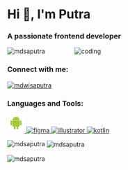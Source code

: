 
<h1 align="left">Hi 👋, I'm Putra</h1>
<h3 align="left">A passionate frontend developer </h3>
<img align="right" alt="coding" width="350" src =https://media2.giphy.com/media/MT5UUV1d4CXE2A37Dg/200w.gif?cid=6c09b952py0nc3l6rg69q2nyenhbpzw4bt63g83n7kdbocys&rid=200w.gif&ct=g>
<p align="left"> <img src="https://komarev.com/ghpvc/?username=mdsaputra&label=Profile%20views&color=0e75b6&style=flat" alt="mdsaputra" /> </p>

<h3 align="left">Connect with me:</h3>
<p align="left">
<a href="https://linkedin.com/in/mdwisaputra" target="blank"><img align="center" src="https://raw.githubusercontent.com/rahuldkjain/github-profile-readme-generator/master/src/images/icons/Social/linked-in-alt.svg" alt="mdwisaputra" height="30" width="40" /></a>
</p>

<h3 align="left">Languages and Tools:</h3>

<p align="left"> <a href="https://developer.android.com" target="_blank" rel="noreferrer"> <img src="https://raw.githubusercontent.com/devicons/devicon/master/icons/android/android-original-wordmark.svg" alt="android" width="40" height="40"/> </a> <a href="https://www.figma.com/" target="_blank" rel="noreferrer"> <img src="https://www.vectorlogo.zone/logos/figma/figma-icon.svg" alt="figma" width="40" height="40"/> </a> <a href="https://www.adobe.com/in/products/illustrator.html" target="_blank" rel="noreferrer"> <img src="https://www.vectorlogo.zone/logos/adobe_illustrator/adobe_illustrator-icon.svg" alt="illustrator" width="40" height="40"/> </a> <a href="https://kotlinlang.org" target="_blank" rel="noreferrer"> <img src="https://www.vectorlogo.zone/logos/kotlinlang/kotlinlang-icon.svg" alt="kotlin" width="40" height="40"/> </a> </p>

<p><img align="left" src="https://github-readme-stats.vercel.app/api/top-langs?username=mdsaputra&show_icons=true&locale=en&layout=compact" alt="mdsaputra" /></p>


<p>&nbsp;<img align="center" src="https://github-readme-stats.vercel.app/api?username=mdsaputra&show_icons=true&locale=en" alt="mdsaputra" /></p>

<p><img align="center" src="https://github-readme-streak-stats.herokuapp.com/?user=mdsaputra&" alt="mdsaputra" /></p>
